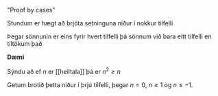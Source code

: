 "Proof by cases"

Stundum er hægt að brjóta setninguna niður í nokkur tilfelli

Þegar sönnunin er eins fyrir hvert tilfelli þá sönnum við bara eitt tilfelli en tiltökum það

**Dæmi**

Sýndu að ef $n$ er [[heiltala]] þá er $n^2 ≥n$

Getum brotið þetta niður í þrjú tilfelli, þegar $n = 0$, $n ≥1$ og $n ≤−1$.

